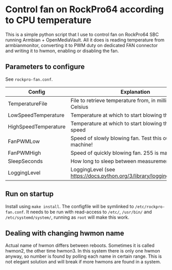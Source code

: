 # Control fan on RockPro64 according to CPU temperature

This is a simple python script that I use to control fan on RockPro64
SBC running Armbian + OpenMediaVault. All it does is reading
temperature from armbianmonitor, converting it to PWM duty on
dedicated FAN connector and writing it to hwmon, enabling or disabling
the fan.

## Parameters to configure
See `rockpro-fan.conf`.

| Config               | Explanation                                                              |
|----------------------|--------------------------------------------------------------------------|
| TemperatureFile      | File to retrieve temperature from, in millidegrees Celsius               |
| LowSpeedTemperature  | Temperature at which to start blowing the fan slowly                     |
| HighSpeedTemperature | Temperature at which to start blowing the fan at high speed              |
| FanPWMLow            | Speed of slowly blowing fan. Test this out on your machine!              |
| FanPWMHigh           | Speed of quickly blowing fan. 255 is maximum.                            |
| SleepSeconds         | How long to sleep between measurements                                   |
| LoggingLevel         | LoggingLevel (see https://docs.python.org/3/library/logging.html#levels) |


## Run on startup
Install using `make install`. The configfile will be symlinked to
`/etc/rockpro-fan.conf`. It needs to be run with read-access to
`/etc/`, `/usr/bin/` and `/etc/systemd/system/`, running as `root`
will make this work.

## Dealing with changing hwmon name

Actual name of hwmon differs between reboots. Sometimes it is called
hwmon2, the other time hwmon3. In this system there is only one hwmon
anyway, so number is found by polling each name in certain range. This
is not elegant solution and will break if more hwmons are found in a
system.

